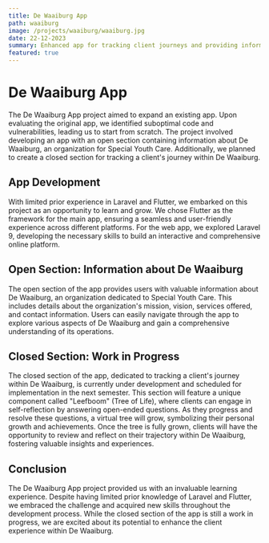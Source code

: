 ```yaml
---
title: De Waaiburg App
path: waaiburg
image: /projects/waaiburg/waaiburg.jpg
date: 22-12-2023
summary: Enhanced app for tracking client journeys and providing information about Special Youth Care services.
featured: true
---
```

# De Waaiburg App

The De Waaiburg App project aimed to expand an existing app. Upon evaluating the original app, we identified suboptimal code and vulnerabilities, leading us to start from scratch. The project involved developing an app with an open section containing information about De Waaiburg, an organization for Special Youth Care. Additionally, we planned to create a closed section for tracking a client's journey within De Waaiburg.

## App Development

With limited prior experience in Laravel and Flutter, we embarked on this project as an opportunity to learn and grow. We chose Flutter as the framework for the main app, ensuring a seamless and user-friendly experience across different platforms. For the web app, we explored Laravel 9, developing the necessary skills to build an interactive and comprehensive online platform.

## Open Section: Information about De Waaiburg

The open section of the app provides users with valuable information about De Waaiburg, an organization dedicated to Special Youth Care. This includes details about the organization's mission, vision, services offered, and contact information. Users can easily navigate through the app to explore various aspects of De Waaiburg and gain a comprehensive understanding of its operations.

## Closed Section: Work in Progress

The closed section of the app, dedicated to tracking a client's journey within De Waaiburg, is currently under development and scheduled for implementation in the next semester. This section will feature a unique component called "Leefboom" (Tree of Life), where clients can engage in self-reflection by answering open-ended questions. As they progress and resolve these questions, a virtual tree will grow, symbolizing their personal growth and achievements. Once the tree is fully grown, clients will have the opportunity to review and reflect on their trajectory within De Waaiburg, fostering valuable insights and experiences.

## Conclusion

The De Waaiburg App project provided us with an invaluable learning experience. Despite having limited prior knowledge of Laravel and Flutter, we embraced the challenge and acquired new skills throughout the development process. While the closed section of the app is still a work in progress, we are excited about its potential to enhance the client experience within De Waaiburg.
